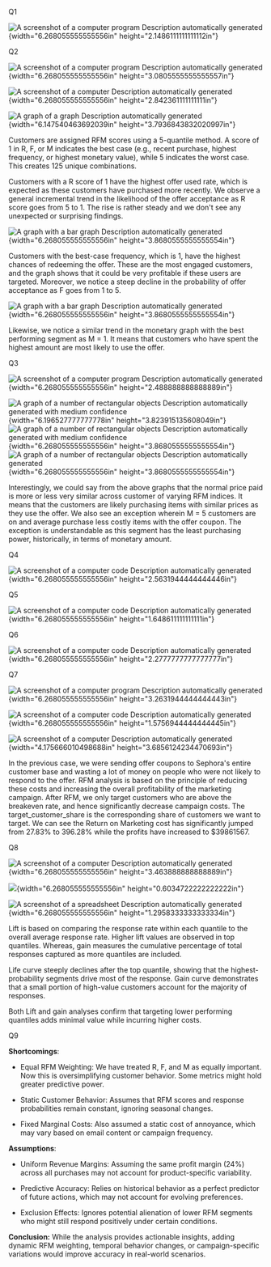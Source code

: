 Q1

![A screenshot of a computer program Description automatically
generated](media/image1.png){width="6.268055555555556in"
height="2.1486111111111112in"}

Q2

![A screenshot of a computer program Description automatically
generated](media/image2.png){width="6.268055555555556in"
height="3.0805555555555557in"}

![A screenshot of a computer Description automatically
generated](media/image3.png){width="6.268055555555556in"
height="2.842361111111111in"}

![A graph of a graph Description automatically
generated](media/image4.jpeg){width="6.147540463692039in"
height="3.7936843832020997in"}

Customers are assigned RFM scores using a 5-quantile method. A score of
1 in R, F, or M indicates the best case (e.g., recent purchase, highest
frequency, or highest monetary value), while 5 indicates the worst case.
This creates 125 unique combinations.

Customers with a R score of 1 have the highest offer used rate, which is
expected as these customers have purchased more recently. We observe a
general incremental trend in the likelihood of the offer acceptance as R
score goes from 5 to 1. The rise is rather steady and we don't see any
unexpected or surprising findings.

![A graph with a bar graph Description automatically
generated](media/image5.jpeg){width="6.268055555555556in"
height="3.8680555555555554in"}

Customers with the best-case frequency, which is 1, have the highest
chances of redeeming the offer. These are the most engaged customers,
and the graph shows that it could be very profitable if these users are
targeted. Moreover, we notice a steep decline in the probability of
offer acceptance as F goes from 1 to 5.

![A graph with a bar graph Description automatically
generated](media/image6.jpeg){width="6.268055555555556in"
height="3.8680555555555554in"}

Likewise, we notice a similar trend in the monetary graph with the best
performing segment as M = 1. It means that customers who have spent the
highest amount are most likely to use the offer.

Q3

![A screenshot of a computer program Description automatically
generated](media/image7.png){width="6.268055555555556in"
height="2.488888888888889in"}

![A graph of a number of rectangular objects Description automatically
generated with medium
confidence](media/image8.jpeg){width="6.196527777777778in"
height="3.823915135608049in"}![A graph of a number of rectangular
objects Description automatically generated with medium
confidence](media/image9.jpeg){width="6.268055555555556in"
height="3.8680555555555554in"}![A graph of a number of rectangular
objects Description automatically
generated](media/image10.jpeg){width="6.268055555555556in"
height="3.8680555555555554in"}

Interestingly, we could say from the above graphs that the normal price
paid is more or less very similar across customer of varying RFM
indices. It means that the customers are likely purchasing items with
similar prices as they use the offer. We also see an exception wherein M
= 5 customers are on and average purchase less costly items with the
offer coupon. The exception is understandable as this segment has the
least purchasing power, historically, in terms of monetary amount.

Q4

![A screenshot of a computer code Description automatically
generated](media/image11.png){width="6.268055555555556in"
height="2.5631944444444446in"}

Q5

![A screenshot of a computer code Description automatically
generated](media/image12.png){width="6.268055555555556in"
height="1.648611111111111in"}

Q6

![A screenshot of a computer code Description automatically
generated](media/image13.png){width="6.268055555555556in"
height="2.2777777777777777in"}

Q7

![A screenshot of a computer program Description automatically
generated](media/image14.png){width="6.268055555555556in"
height="3.2631944444444443in"}

![A screenshot of a computer code Description automatically
generated](media/image15.png){width="6.268055555555556in"
height="1.5756944444444445in"}

![A screenshot of a computer Description automatically
generated](media/image16.png){width="4.175666010498688in"
height="3.6856124234470693in"}

In the previous case, we were sending offer coupons to Sephora's entire
customer base and wasting a lot of money on people who were not likely
to respond to the offer. RFM analysis is based on the principle of
reducing these costs and increasing the overall profitability of the
marketing campaign. After RFM, we only target customers who are above
the breakeven rate, and hence significantly decrease campaign costs. The
target_customer_share is the corresponding share of customers we want to
target. We can see the Return on Marketing cost has significantly jumped
from 27.83% to 396.28% while the profits have increased to \$39861567.

Q8

![A screenshot of a computer Description automatically
generated](media/image17.png){width="6.268055555555556in"
height="3.463888888888889in"}

![](media/image18.png){width="6.268055555555556in"
height="0.6034722222222222in"}

![A screenshot of a spreadsheet Description automatically
generated](media/image19.png){width="6.268055555555556in"
height="1.2958333333333334in"}

Lift is based on comparing the response rate within each quantile to the
overall average response rate. Higher lift values are observed in top
quantiles. Whereas, gain measures the cumulative percentage of total
responses captured as more quantiles are included.

Life curve steeply declines after the top quantile, showing that the
highest-probability segments drive most of the response. Gain curve
demonstrates that a small portion of high-value customers account for
the majority of responses.

Both Lift and gain analyses confirm that targeting lower performing
quantiles adds minimal value while incurring higher costs.

Q9

**Shortcomings**:

- Equal RFM Weighting: We have treated R, F, and M as equally important.
  Now this is oversimplifying customer behavior. Some metrics might hold
  greater predictive power.

- Static Customer Behavior: Assumes that RFM scores and response
  probabilities remain constant, ignoring seasonal changes.

- Fixed Marginal Costs: Also assumed a static cost of annoyance, which
  may vary based on email content or campaign frequency.

**Assumptions**:

- Uniform Revenue Margins: Assuming the same profit margin (24%) across
  all purchases may not account for product-specific variability.

- Predictive Accuracy: Relies on historical behavior as a perfect
  predictor of future actions, which may not account for evolving
  preferences.

- Exclusion Effects: Ignores potential alienation of lower RFM segments
  who might still respond positively under certain conditions.

**Conclusion:** While the analysis provides actionable insights, adding
dynamic RFM weighting, temporal behavior changes, or campaign-specific
variations would improve accuracy in real-world scenarios.
